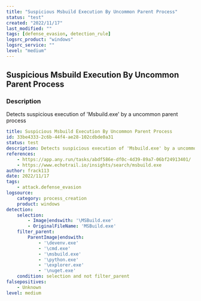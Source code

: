 ```yaml
---
title: "Suspicious Msbuild Execution By Uncommon Parent Process"
status: "test"
created: "2022/11/17"
last_modified: ""
tags: [defense_evasion, detection_rule]
logsrc_product: "windows"
logsrc_service: ""
level: "medium"
---
```


## Suspicious Msbuild Execution By Uncommon Parent Process

### Description

Detects suspicious execution of 'Msbuild.exe' by a uncommon parent process

```yml
title: Suspicious Msbuild Execution By Uncommon Parent Process
id: 33be4333-2c6b-44f4-ae28-102cdbde0a31
status: test
description: Detects suspicious execution of 'Msbuild.exe' by a uncommon parent process
references:
    - https://app.any.run/tasks/abdf586e-df0c-4d39-89a7-06bf24913401/
    - https://www.echotrail.io/insights/search/msbuild.exe
author: frack113
date: 2022/11/17
tags:
    - attack.defense_evasion
logsource:
    category: process_creation
    product: windows
detection:
    selection:
        - Image|endswith: '\MSBuild.exe'
        - OriginalFileName: 'MSBuild.exe'
    filter_parent:
        ParentImage|endswith:
            - '\devenv.exe'
            - '\cmd.exe'
            - '\msbuild.exe'
            - '\python.exe'
            - '\explorer.exe'
            - '\nuget.exe'
    condition: selection and not filter_parent
falsepositives:
    - Unknown
level: medium

```
